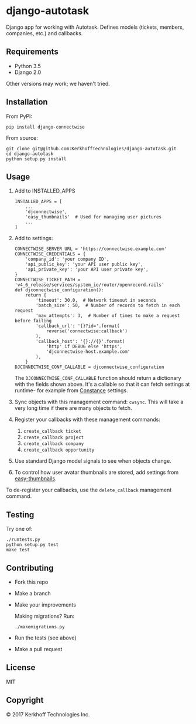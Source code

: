 # django-autotask

Django app for working with Autotask. Defines models (tickets,
members, companies, etc.) and callbacks.

## Requirements

-  Python 3.5
-  Django 2.0

Other versions may work; we haven't tried.

## Installation

From PyPI:

    pip install django-connectwise

From source:

    git clone git@github.com:KerkhoffTechnologies/django-autotask.git
    cd django-autotask
    python setup.py install

## Usage

1. Add to INSTALLED_APPS

    ```
    INSTALLED_APPS = [
        ...
        'djconnectwise',
        'easy_thumbnails'  # Used for managing user pictures
        ...
    ]
    ```

1. Add to settings:

    ```
    CONNECTWISE_SERVER_URL = 'https://connectwise.example.com'
    CONNECTWISE_CREDENTIALS = {
        'company_id': 'your company ID',
        'api_public_key': 'your API user public key',
        'api_private_key': 'your API user private key',
    }
    CONNECTWISE_TICKET_PATH = 'v4_6_release/services/system_io/router/openrecord.rails'
    def djconnectwise_configuration():
        return {
            'timeout': 30.0,  # Network timeout in seconds
            'batch_size': 50,  # Number of records to fetch in each request
            'max_attempts': 3,  # Number of times to make a request before failing
            'callback_url': '{}?id='.format(
                reverse('connectwise:callback')
            ),
            'callback_host': '{}://{}'.format(
                'http' if DEBUG else 'https',
                'djconnectwise-host.example.com'
            ),
        }
    DJCONNECTWISE_CONF_CALLABLE = djconnectwise_configuration
    ```

    The `DJCONNECTWISE_CONF_CALLABLE` function should return a dictionary with the fields shown above. It's a callable so that it can fetch settings at runtime- for example from [Constance](https://github.com/jazzband/django-constance) settings.
1. Sync objects with this management command: `cwsync`. This will take a very long time if there are many objects to fetch.
1. Register your callbacks with these management commands:
    1. `create_callback ticket`
    2. `create_callback project`
    3. `create_callback company`
    4. `create_callback opportunity`
1. Use standard Django model signals to see when objects change.
1. To control how user avatar thumbnails are stored, add settings from
   [easy-thumbnails](https://easy-thumbnails.readthedocs.io/en/stable/ref/settings/).

To de-register your callbacks, use the `delete_callback` management command.

## Testing

Try one of:

    ./runtests.py
    python setup.py test
    make test

## Contributing

- Fork this repo
- Make a branch
- Make your improvements

    Making migrations? Run:

    ```
    ./makemigrations.py
    ```

- Run the tests (see above)
- Make a pull request

## License

MIT

## Copyright

© 2017 Kerkhoff Technologies Inc.
